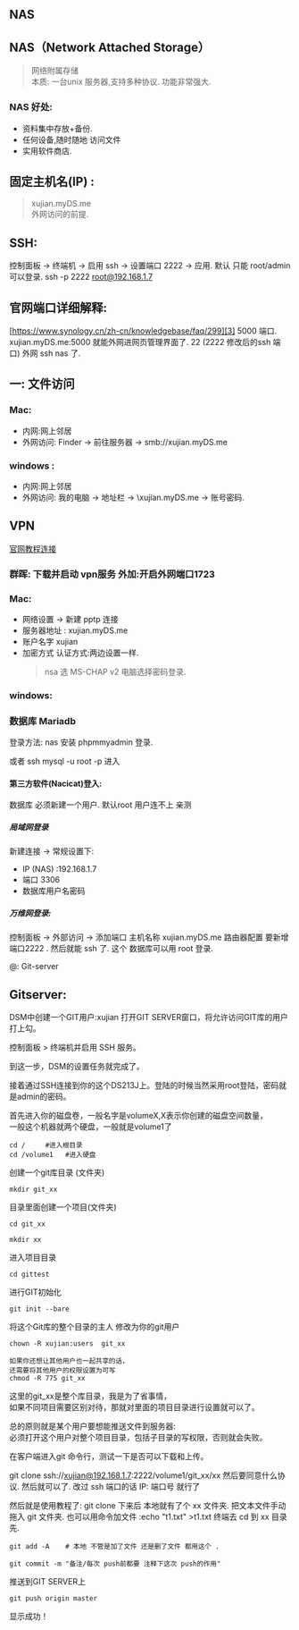 ## NAS
## NAS（Network Attached Storage）
> 网络附属存储  
> 本质: 一台unix 服务器,支持多种协议. 功能非常强大.

### NAS 好处:
- 资料集中存放+备份.
- 任何设备,随时随地 访问文件
- 实用软件商店.

## 固定主机名(IP) :
> xujian.myDS.me  
> 外网访问的前提.

## SSH:
控制面板 →  终端机 → 启用 ssh → 设置端口 2222 → 应用.
默认 只能 root/admin 可以登录.
ssh -p 2222 root@192.168.1.7 


## 官网端口详细解释:
[https://www.synology.cn/zh-cn/knowledgebase/faq/299][3]
5000 端口. xujian.myDS.me:5000 就能外网进网页管理界面了.
22 (2222 修改后的ssh 端口)   外网 ssh nas 了.





## 一: 文件访问
### Mac:
- 内网:网上邻居
- 外网访问: Finder → 前往服务器 → smb://xujian.myDS.me

### windows :
- 内网:网上邻居
- 外网访问:     我的电脑 → 地址栏 → \\xujian.myDS.me → 账号密码.





## VPN
[官网教程连接][1]

### 群晖: 下载并启动 vpn服务 外加:开启外网端口1723

### Mac:

- 网络设置 → 新建 pptp 连接 
- 服务器地址 : xujian.myDS.me
- 账户名字 xujian
- 加密方式 认证方式:两边设置一样.   
	> nsa 选 MS-CHAP v2  电脑选择密码登录.

### windows:





### 数据库 Mariadb

登录方法: nas 安装 phpmmyadmin 登录.

或者 ssh 
mysql -u root -p    进入



#### 第三方软件(Nacicat)登入:  
数据库 必须新建一个用户. 默认root 用户连不上  亲测
##### 局域网登录
新建连接 → 常规设置下:  

- IP (NAS) :192.168.1.7
- 端口 3306 
- 数据库用户名密码

##### 万维网登录:

控制面板 → 外部访问 → 添加端口
主机名称 xujian.myDS.me
路由器配置  要新增端口2222  . 然后就能 ssh 了.
这个 数据库可以用 root 登录.


\@: Git-server
## Gitserver:


DSM中创建一个GIT用户:xujian
打开GIT SERVER窗口，将允许访问GIT库的用户打上勾。


控制面板 \> 终端机并启用 SSH 服务。

到这一步，DSM的设置任务就完成了。


接着通过SSH连接到你的这个DS213J上。登陆的时候当然采用root登陆，密码就是admin的密码。



首先进入你的磁盘卷，一般名字是volumeX,X表示你创建的磁盘空间数量，  
一般这个机器就两个硬盘，一般就是volume1了

	cd /     #进入根目录 
	cd /volume1   #进入硬盘

创建一个git库目录 (文件夹)

	mkdir git_xx

目录里面创建一个项目(文件夹)

	cd git_xx
	
	mkdir xx

进入项目目录

	cd gittest

进行GIT初始化

	git init --bare

将这个Git库的整个目录的主人 修改为你的git用户

	chown -R xujian:users  git_xx
	
	如果你还想让其他用户也一起共享的话，
	还需要将其他用户的权限设置为可写
	chmod -R 775 git_xx

这里的git\_xx是整个库目录，我是为了省事情，  
如果不同项目需要区别对待，那就对里面的项目目录进行设置就可以了。

总的原则就是某个用户要想能推送文件到服务器:  
必须打开这个用户对整个项目目录，包括子目录的写权限，否则就会失败。

 


在客户端进入git 命令行，测试一下是否可以下载和上传。

git clone ssh://xujian@192.168.1.7:2222/volume1/git\_xx/xx
然后要同意什么协议.  然后就可以了.
改过 ssh 端口的话 IP: 端口号 就行了


然后就是使用教程了:
git clone 下来后 本地就有了个 xx 文件夹.
把文本文件手动拖入 git 文件夹.  也可以用命令加文件  :echo "t1.txt" \>t1.txt
终端去 cd 到 xx 目录先.

	git add -A    # 本地 不管是加了文件 还是删了文件 都用这个 .   
	
	git commit -m "备注/每次 push前都要 注释下这次 push的作用"

推送到GIT SERVER上

	git push origin master

显示成功！

[1]:	https://www.synology.cn/zh-cn/knowledgebase/tutorials/592
